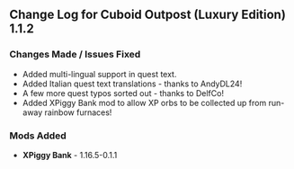 ## Change Log for Cuboid Outpost (Luxury Edition) 1.1.2

### Changes Made / Issues Fixed

- Added multi-lingual support in quest text.
- Added Italian quest text translations - thanks to AndyDL24!
- A few more quest typos sorted out - thanks to DelfCo!
- Added XPiggy Bank mod to allow XP orbs to be collected up from run-away rainbow furnaces!

### Mods Added

- **XPiggy Bank** - 1.16.5-0.1.1